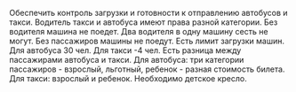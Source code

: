 Обеспечить контроль загрузки и готовности к отправлению автобусов и такси.
Водитель такси и автобуса имеют права разной категории. Без водителя машина не
поедет. Два водителя в одну машину сесть не могут. Без пассажиров машины не
поедут. Есть лимит загрузки машин. Для автобуса 30 чел. Для такси -4 чел.
Есть разница между пассажирами автобуса и такси.
Для автобуса: три категории пассажиров - взрослый, льготный, ребенок - разная
стоимость билета.
Для такси: взрослый и ребенок. Необходимо детское кресло. 
